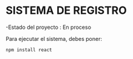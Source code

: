 <h1>SISTEMA DE REGISTRO</h1>
-Estado del proyecto : En proceso

Para ejecutar el sistema, debes poner:

```npm install react```
